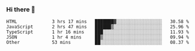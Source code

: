 ### Hi there 👋

<!--START_SECTION:waka-->

```text
HTML             3 hrs 17 mins   ███████▓░░░░░░░░░░░░░░░░░   30.58 %
JavaScript       2 hrs 47 mins   ██████▒░░░░░░░░░░░░░░░░░░   25.96 %
TypeScript       1 hr 16 mins    ███░░░░░░░░░░░░░░░░░░░░░░   11.93 %
JSON             1 hr 4 mins     ██▒░░░░░░░░░░░░░░░░░░░░░░   09.94 %
Other            53 mins         ██░░░░░░░░░░░░░░░░░░░░░░░   08.37 %
```

<!--END_SECTION:waka-->

<!--
**arlenxuzj/arlenxuzj** is a ✨ _special_ ✨ repository because its `README.md` (this file) appears on your GitHub profile.

Here are some ideas to get you started:

- 🔭 I’m currently working on ...
- 🌱 I’m currently learning ...
- 👯 I’m looking to collaborate on ...
- 🤔 I’m looking for help with ...
- 💬 Ask me about ...
- 📫 How to reach me: ...
- 😄 Pronouns: ...
- ⚡ Fun fact: ...
-->
